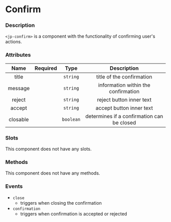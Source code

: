 # Confirm

### Description

`<jp-confirm>` is a component with the functionality of confirming user's actions.

### Attributes

| **Name** | **Required** | **Type** | **Description** |
| :----: | :----: | :----: | :---: |
| title | |`string` | title of the confirmation |
| message | | `string` | information within the confirmation |
| reject | | `string` | reject button inner text |
| accept | | `string` | accept button inner text |
| closable | | `boolean` | determines if a confirmation can be closed |

### Slots

This component does not have any slots.


### Methods

This component does not have any methods.


### Events

- `close`
   - triggers when closing the confirmation
- `confirmation`
   - triggers when confirmation is accepted or rejected
